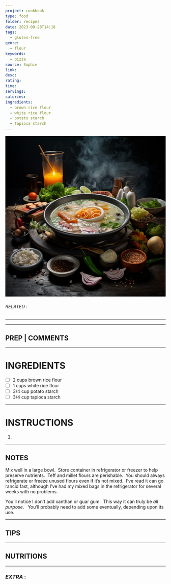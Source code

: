 ```yaml
---
project: cookbook
type: food
folder: recipes
date: 2023-09-28T14:18
tags:
  - gluten-free
genre:
  - flour
keywords:
  - pizza
source: Sophie
link: 
desc: 
rating: 
time: 
servings: 
calories: 
ingredients:
  - brown rice flour
  - white rice flour
  - potato starch
  - tapioca starch
---
```


![IMAGE](_default.png)

###### *RELATED* : 
---


---
## PREP | COMMENTS



---
# INGREDIENTS

- [ ] 2 cups brown rice flour
- [ ] 1 cups white rice flour
- [ ] 3/4 cup potato starch
- [ ] 3/4 cup tapioca starch

---
# INSTRUCTIONS

1. 

---
## NOTES

Mix well in a large bowl.  Store container in refrigerator or freezer to help preserve nutrients.  Teff and millet flours are perishable.  You should always refrigerate or freeze unused flours even if it’s not mixed.  I’ve read it can go rancid fast, although I’ve had my mixed bags in the refrigerator for several weeks with no problems.

You’ll notice I don’t add xanthan or guar gum.  This way it can truly be _all purpose_.   You’ll probably need to add some eventually, depending upon its use.

---
## TIPS



---
## NUTRITIONS



---
### *EXTRA* :




